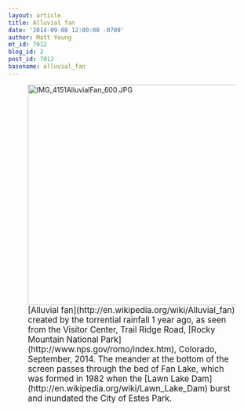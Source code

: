 ```yaml
---
layout: article
title: Alluvial fan
date: '2014-09-08 12:00:00 -0700'
author: Matt Young
mt_id: 7012
blog_id: 2
post_id: 7012
basename: alluvial_fan
---
```

<figure>
<img src="/PT/uploads/2014/IMG_4151AlluvialFan_600.JPG" alt="IMG_4151AlluvialFan_600.JPG" width="600" height="450" />
<figcaption markdown="span">
<big>[Alluvial fan](http://en.wikipedia.org/wiki/Alluvial_fan) created by the torrential rainfall 1 year ago, as seen from the Visitor Center, Trail Ridge Road, [Rocky Mountain National Park](http://www.nps.gov/romo/index.htm), Colorado, September, 2014.  The meander at the bottom of the screen passes through the bed of Fan Lake, which was formed in 1982 when the [Lawn Lake Dam](http://en.wikipedia.org/wiki/Lawn_Lake_Dam) burst and inundated the City of Estes Park.</big>

</figcaption>
</figure>

